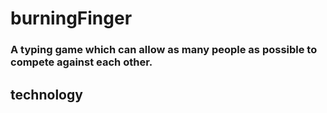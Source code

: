 # burningFinger
### A typing game which can allow as many people as possible to compete against each other.

## technology

